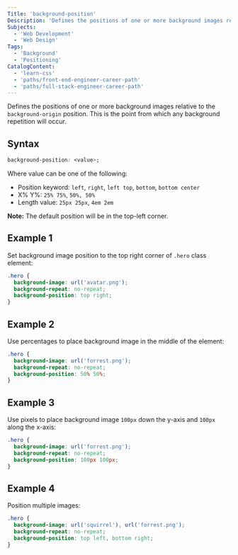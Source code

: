 ```yaml
---
Title: 'background-position'
Description: 'Defines the positions of one or more background images relative to the background-origin position. This is the point from which any background repetition will occur.'
Subjects:
  - 'Web Development'
  - 'Web Design'
Tags:
  - 'Background'
  - 'Positioning'
CatalogContent:
  - 'learn-css'
  - 'paths/front-end-engineer-career-path'
  - 'paths/full-stack-engineer-career-path'
---
```


Defines the positions of one or more background images relative to the `background-origin` position. This is the point from which any background repetition will occur.

## Syntax

```css
background-position: <value>;
```

Where value can be one of the following:

- Position keyword: `left`, `right`, `left top`, `bottom`, `bottom center`
- X% Y%: `25% 75%`, `50%, 50%`
- Length value: `25px 25px`, `4em 2em`

**Note:** The default position will be in the top-left corner.

## Example 1

Set background image position to the top right corner of `.hero` class element:

```css
.hero {
  background-image: url('avatar.png');
  background-repeat: no-repeat;
  background-position: top right;
}
```

## Example 2

Use percentages to place background image in the middle of the element:

```css
.hero {
  background-image: url('forrest.png');
  background-repeat: no-repeat;
  background-position: 50% 50%;
}
```

## Example 3

Use pixels to place background image `100px` down the y-axis and `100px` along the x-axis:

```css
.hero {
  background-image: url('forrest.png');
  background-repeat: no-repeat;
  background-position: 100px 100px;
}
```

## Example 4

Position multiple images:

```css
.hero {
  background-image: url('squirrel'), url('forrest.png');
  background-repeat: no-repeat;
  background-position: top left, bottom right;
}
```

